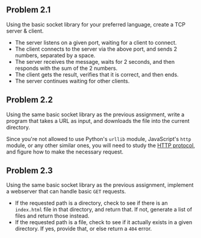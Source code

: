 ## Problem 2.1

Using the basic socket library for your preferred language, create a TCP server & client.

- The server listens on a given port, waiting for a client to connect.
- The client connects to the server via the above port, and sends 2 numbers, separated by a space.
- The server receives the message, waits for 2 seconds, and then responds with the sum of the 2 numbers.
- The client gets the result, verifies that it is correct, and then ends.
- The server continues waiting for other clients.

## Problem 2.2

Using the same basic socket library as the previous assignment, write a program that takes a URL as input, and downloads the file into the current directory.

Since you're not allowed to use Python's `urllib` module, JavaScript's `http` module, or any other similar ones, you will need to study the [HTTP protocol](https://www.httpwatch.com/httpgallery/introduction/), and figure how to make the necessary request.

## Problem 2.3

Using the same basic socket library as the previous assignment, implement a webserver that can handle basic `GET` requests.
- If the requested path is a directory, check to see if there is an `index.html` file in that directory, and return that. If not, generate a list of files and return those instead.
- If the requested path is a file, check to see if it actually exists in a given directory. If yes, provide that, or else return a `404` error.
